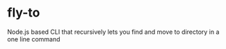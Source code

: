 # fly-to
Node.js based CLI that recursively lets you find and move to directory in a one line command  
